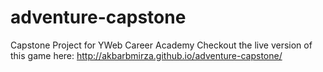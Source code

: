 # adventure-capstone
Capstone Project for YWeb Career Academy
Checkout the live version of this game here:
http://akbarbmirza.github.io/adventure-capstone/
